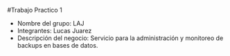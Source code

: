 #Trabajo Practico 1

* Nombre del grupo: LAJ
* Integrantes: Lucas Juarez
* Descripción del negocio: Servicio para la administración y monitoreo de backups en bases de datos.